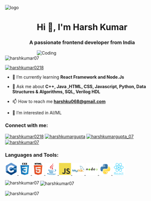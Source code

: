 ![logo](https://github.com/harshkumar07/harshkumar07/blob/main/github-header-image%20(2).png)
<h1 align="center">Hi 👋, I'm Harsh Kumar</h1>
<h3 align="center">A passionate frontend developer from India</h3>
<img align="right" alt="Coding" width="400" src="https://miro.medium.com/max/828/0*7Q3yvSIv_t0ioJ-Z.gif">

<p align="left"> <img src="https://komarev.com/ghpvc/?username=harshkumar07&label=Profile%20views&color=0e75b6&style=flat" alt="harshkumar07" /> </p>

<p align="left"> <a href="https://twitter.com/harshkumar0218" target="blank"><img src="https://img.shields.io/twitter/follow/harshkumar0218?logo=twitter&style=for-the-badge" alt="harshkumar0218" /></a> </p>

- 🌱 I’m currently learning **React Framework and Node.Js**

- 💬 Ask me about **C++, Java ,HTML, CSS, Javascript, Python, Data Structures & Algorithms, SQL, Verilog HDL**

- 📫 How to reach me **harshku068@gmail.com**

- 👀 I’m interested in AI/ML

<h3 align="left">Connect with me:</h3>
<p align="left">
<a href="https://twitter.com/harshkumar0218" target="blank"><img align="center" src="https://raw.githubusercontent.com/rahuldkjain/github-profile-readme-generator/master/src/images/icons/Social/twitter.svg" alt="harshkumar0218" height="30" width="40" /></a>
<a href="https://linkedin.com/in/harshkumargupta" target="blank"><img align="center" src="https://raw.githubusercontent.com/rahuldkjain/github-profile-readme-generator/master/src/images/icons/Social/linked-in-alt.svg" alt="harshkumargupta" height="30" width="40" /></a>
<a href="https://instagram.com/harshkumargupta_07" target="blank"><img align="center" src="https://raw.githubusercontent.com/rahuldkjain/github-profile-readme-generator/master/src/images/icons/Social/instagram.svg" alt="harshkumargupta_07" height="30" width="40" /></a>
<a href="https://www.leetcode.com/harshkumar07" target="blank"><img align="center" src="https://raw.githubusercontent.com/rahuldkjain/github-profile-readme-generator/master/src/images/icons/Social/leet-code.svg" alt="harshkumar07" height="30" width="40" /></a>
</p>

<h3 align="left">Languages and Tools:</h3>
<p align="left"> <a href="https://www.w3schools.com/cpp/" target="_blank" rel="noreferrer"> <img src="https://raw.githubusercontent.com/devicons/devicon/master/icons/cplusplus/cplusplus-original.svg" alt="cplusplus" width="40" height="40"/> </a> <a href="https://www.w3schools.com/css/" target="_blank" rel="noreferrer"> <img src="https://raw.githubusercontent.com/devicons/devicon/master/icons/css3/css3-original-wordmark.svg" alt="css3" width="40" height="40"/> </a> <a href="https://www.w3.org/html/" target="_blank" rel="noreferrer"> <img src="https://raw.githubusercontent.com/devicons/devicon/master/icons/html5/html5-original-wordmark.svg" alt="html5" width="40" height="40"/> </a> <a href="https://www.java.com" target="_blank" rel="noreferrer"> <img src="https://raw.githubusercontent.com/devicons/devicon/master/icons/java/java-original.svg" alt="java" width="40" height="40"/> </a> <a href="https://developer.mozilla.org/en-US/docs/Web/JavaScript" target="_blank" rel="noreferrer"> <img src="https://raw.githubusercontent.com/devicons/devicon/master/icons/javascript/javascript-original.svg" alt="javascript" width="40" height="40"/> </a> <a href="https://www.mysql.com/" target="_blank" rel="noreferrer"> <img src="https://raw.githubusercontent.com/devicons/devicon/master/icons/mysql/mysql-original-wordmark.svg" alt="mysql" width="40" height="40"/> </a> <a href="https://nodejs.org" target="_blank" rel="noreferrer"> <img src="https://raw.githubusercontent.com/devicons/devicon/master/icons/nodejs/nodejs-original-wordmark.svg" alt="nodejs" width="40" height="40"/> </a> <a href="https://www.python.org" target="_blank" rel="noreferrer"> <img src="https://raw.githubusercontent.com/devicons/devicon/master/icons/python/python-original.svg" alt="python" width="40" height="40"/> </a> <a href="https://reactjs.org/" target="_blank" rel="noreferrer"> <img src="https://raw.githubusercontent.com/devicons/devicon/master/icons/react/react-original-wordmark.svg" alt="react" width="40" height="40"/> </a> </p>

<p><img align="left" src="https://github-readme-stats.vercel.app/api/top-langs?username=harshkumar07&show_icons=true&locale=en&layout=compact" alt="harshkumar07" /></p>

<p>&nbsp;<img align="center" src="https://github-readme-stats.vercel.app/api?username=harshkumar07&show_icons=true&locale=en" alt="harshkumar07" /></p>

<p><img align="center" src="https://github-readme-streak-stats.herokuapp.com/?user=harshkumar07&" alt="harshkumar07" /></p>
